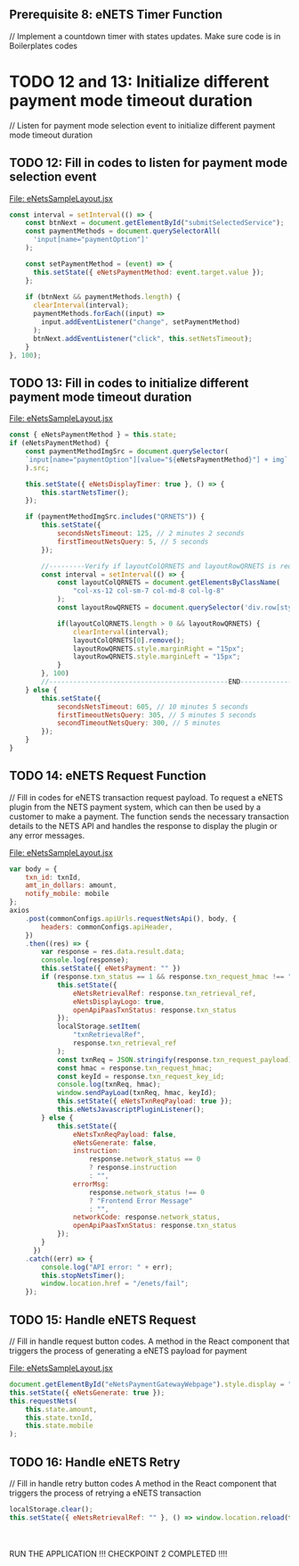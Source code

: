 ## Prerequisite 8: eNETS Timer Function
// Implement a countdown timer with states updates. Make sure code is in Boilerplates codes

# TODO 12 and 13: Initialize different payment mode timeout duration
// Listen for payment mode selection event to initialize different payment mode timeout duration

## TODO 12: Fill in codes to listen for payment mode selection event

<u>File: eNetsSampleLayout.jsx</u>

```javascript
const interval = setInterval(() => {
    const btnNext = document.getElementById("submitSelectedService");
    const paymentMethods = document.querySelectorAll(
      'input[name="paymentOption"]'
    );

    const setPaymentMethod = (event) => {
      this.setState({ eNetsPaymentMethod: event.target.value });
    };
    
    if (btnNext && paymentMethods.length) {
      clearInterval(interval);
      paymentMethods.forEach((input) =>
        input.addEventListener("change", setPaymentMethod)
      );
      btnNext.addEventListener("click", this.setNetsTimeout);
    }
}, 100);
```

## TODO 13: Fill in codes to initialize different payment mode timeout duration

<u>File: eNetsSampleLayout.jsx</u>

```javascript
const { eNetsPaymentMethod } = this.state;
if (eNetsPaymentMethod) {
    const paymentMethodImgSrc = document.querySelector(
    `input[name="paymentOption"][value="${eNetsPaymentMethod}"] + img`
    ).src;

    this.setState({ eNetsDisplayTimer: true }, () => {
        this.startNetsTimer();
    });

    if (paymentMethodImgSrc.includes("QRNETS")) {
        this.setState({
            secondsNetsTimeout: 125, // 2 minutes 2 seconds
            firstTimeoutNetsQuery: 5, // 5 seconds 
        });

        //---------Verify if layoutColQRNETS and layoutRowQRNETS is required in production, else remove---------
        const interval = setInterval(() => {
            const layoutColQRNETS = document.getElementsByClassName(
                "col-xs-12 col-sm-7 col-md-8 col-lg-8"
            );
            const layoutRowQRNETS = document.querySelector('div.row[style*="margin-bottom: 0px;"]');

            if(layoutColQRNETS.length > 0 && layoutRowQRNETS) {
                clearInterval(interval);
                layoutColQRNETS[0].remove();
                layoutRowQRNETS.style.marginRight = "15px";
                layoutRowQRNETS.style.marginLeft = "15px";
            }
        }, 100)
        //---------------------------------------------END------------------------------------------------------
    } else {
        this.setState({
            secondsNetsTimeout: 605, // 10 minutes 5 seconds
            firstTimeoutNetsQuery: 305, // 5 minutes 5 seconds
            secondTimeoutNetsQuery: 300, // 5 minutes
        });
    }
}
```

## TODO 14: eNETS Request Function
// Fill in codes for eNETS transaction request payload. To request a eNETS plugin from the NETS payment system, which can then be used by a customer to make a payment. The function sends the necessary transaction details to the NETS API and handles the response to display the plugin or any error messages.

<u>File: eNetsSampleLayout.jsx</u>

```javascript
var body = {
    txn_id: txnId,
    amt_in_dollars: amount,
    notify_mobile: mobile
};
axios
    .post(commonConfigs.apiUrls.requestNetsApi(), body, {
        headers: commonConfigs.apiHeader,
    })
    .then((res) => {
        var response = res.data.result.data;
        console.log(response);
        this.setState({ eNetsPayment: "" })
        if (response.txn_status == 1 && response.txn_request_hmac !== "") {
            this.setState({ 
                eNetsRetrievalRef: response.txn_retrieval_ref,
                eNetsDisplayLogo: true,
                openApiPaasTxnStatus: response.txn_status
            });
            localStorage.setItem(
                "txnRetrievalRef",
                response.txn_retrieval_ref
            );
            const txnReq = JSON.stringify(response.txn_request_payload);
            const hmac = response.txn_request_hmac;
            const keyId = response.txn_request_key_id;
            console.log(txnReq, hmac);
            window.sendPayLoad(txnReq, hmac, keyId);
            this.setState({ eNetsTxnReqPayload: true });
            this.eNetsJavascriptPluginListener();
        } else {
            this.setState({
                eNetsTxnReqPayload: false,
                eNetsGenerate: false,
                instruction: 
                    response.network_status == 0 
                    ? response.instruction 
                    : "",
                errorMsg: 
                    response.network_status !== 0 
                    ? "Frontend Error Message" 
                    : "",
                networkCode: response.network_status,
                openApiPaasTxnStatus: response.txn_status
            });
        }
      })
    .catch((err) => {
        console.log("API error: " + err);
        this.stopNetsTimer();
        window.location.href = "/enets/fail";
    });
```

## TODO 15: Handle eNETS Request
// Fill in handle request button codes. A method in the React component that triggers the process of generating a eNETS payload for payment

<u>File: eNetsSampleLayout.jsx</u>

```javascript
document.getElementById("eNetsPaymentGatewayWebpage").style.display = "none";
this.setState({ eNetsGenerate: true });
this.requestNets(
    this.state.amount,
    this.state.txnId,
    this.state.mobile
);
```
## TODO 16: Handle eNETS Retry
// Fill in handle retry button codes
A method in the React component that triggers the process of retrying a eNETS transaction 

```javascript
localStorage.clear();
this.setState({ eNetsRetrievalRef: "" }, () => window.location.reload(false));
```
<br><br>
RUN THE APPLICATION !!!
CHECKPOINT 2 COMPLETED !!!!